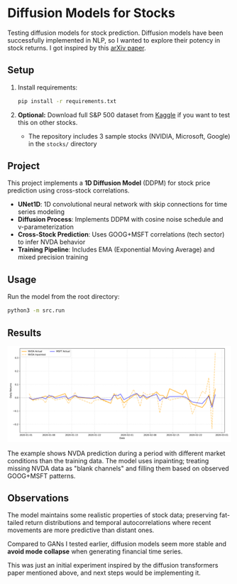 # Diffusion Models for Stocks

Testing diffusion models for stock prediction. Diffusion models have been successfully implemented in NLP, so I wanted to explore their potency in stock returns. I got inspired by this [arXiv paper](https://arxiv.org/html/2402.06656v1).

## Setup

1. Install requirements:
   ```bash
   pip install -r requirements.txt
   ```

2. **Optional:** Download full S&P 500 dataset from [Kaggle](https://www.kaggle.com/datasets/camnugent/sandp500) if you want to test this on other stocks.
   - The repository includes 3 sample stocks (NVIDIA, Microsoft, Google) in the `stocks/` directory

## Project

This project implements a **1D Diffusion Model** (DDPM) for stock price prediction using cross-stock correlations.

- **UNet1D**: 1D convolutional neural network with skip connections for time series modeling
- **Diffusion Process**: Implements DDPM with cosine noise schedule and v-parameterization  
- **Cross-Stock Prediction**: Uses GOOG+MSFT correlations (tech sector) to infer NVDA behavior
- **Training Pipeline**: Includes EMA (Exponential Moving Average) and mixed precision training

## Usage

Run the model from the root directory:
```bash
python3 -m src.run
```

## Results

![NVDA vs MSFT Inpainting Results](imgs/nvda_msft_inpaint.png)

The example shows NVDA prediction during a period with different market conditions than the training data. The model uses inpainting; treating missing NVDA data as "blank channels" and filling them based on observed GOOG+MSFT patterns.

## Observations

The model maintains some realistic properties of stock data; preserving fat-tailed return distributions and temporal autocorrelations where recent movements are more predictive than distant ones.

Compared to GANs I tested earlier, diffusion models seem more stable and **avoid mode collapse** when generating financial time series.

This was just an initial experiment inspired by the diffusion transformers paper mentioned above, and next steps would be implementing it.

